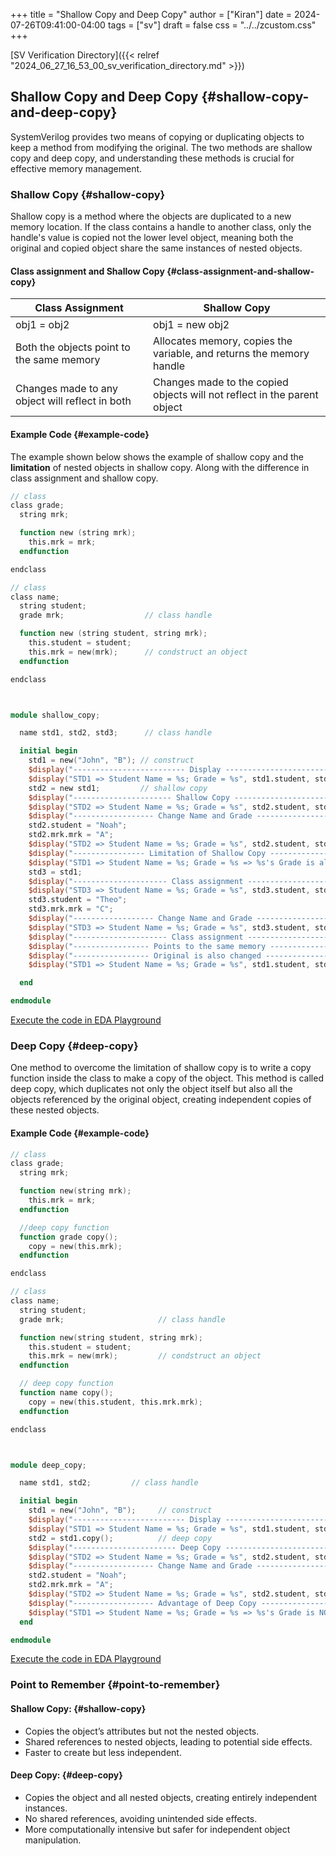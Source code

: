 +++
title = "Shallow Copy and Deep Copy"
author = ["Kiran"]
date = 2024-07-26T09:41:00-04:00
tags = ["sv"]
draft = false
css = "../../zcustom.css"
+++

[SV Verification Directory]({{< relref "2024_06_27_16_53_00_sv_verification_directory.md" >}})


## Shallow Copy and Deep Copy {#shallow-copy-and-deep-copy}

SystemVerilog provides two means of copying or duplicating objects to keep a method from modifying the original. The two methods are shallow copy and deep copy, and understanding these methods is crucial for effective memory management.


### Shallow Copy {#shallow-copy}

Shallow copy is a method where the objects are duplicated to a new memory location. If the class contains a handle to another class, only the handle's value is copied not the lower level object, meaning both the original and copied object share the same instances of nested objects.


#### Class assignment and Shallow Copy {#class-assignment-and-shallow-copy}

| Class Assignment                                | Shallow Copy                                                             |
|-------------------------------------------------|--------------------------------------------------------------------------|
| obj1 = obj2                                     | obj1 = new obj2                                                          |
| Both the objects point to the same memory       | Allocates memory, copies the variable, and returns the memory handle     |
| Changes made to any object will reflect in both | Changes made to the copied objects will not reflect in the parent object |


#### Example Code {#example-code}

The example shown below shows the example of shallow copy and the **limitation** of nested objects in shallow copy. Along with the difference in class assignment and shallow copy.

```verilog
// class
class grade;
  string mrk;

  function new (string mrk);
    this.mrk = mrk;
  endfunction

endclass

// class
class name;
  string student;
  grade mrk;                  // class handle

  function new (string student, string mrk);
    this.student = student;
    this.mrk = new(mrk);      // condstruct an object
  endfunction

endclass



module shallow_copy;

  name std1, std2, std3;	  // class handle

  initial begin
    std1 = new("John", "B"); // construct
    $display("------------------------- Display -------------------------");
    $display("STD1 => Student Name = %s; Grade = %s", std1.student, std1.mrk.mrk);
    std2 = new std1;         // shallow copy
    $display("---------------------- Shallow Copy -----------------------");
    $display("STD2 => Student Name = %s; Grade = %s", std2.student, std2.mrk.mrk);
    $display("------------------ Change Name and Grade ------------------");
    std2.student = "Noah";
    std2.mrk.mrk = "A";
    $display("STD2 => Student Name = %s; Grade = %s", std2.student, std2.mrk.mrk);
    $display("---------------- Limitation of Shallow Copy ---------------");
    $display("STD1 => Student Name = %s; Grade = %s => %s's Grade is also changed", std1.student, std1.mrk.mrk, std1.student);
    std3 = std1;
    $display("--------------------- Class assignment --------------------");
    $display("STD3 => Student Name = %s; Grade = %s", std3.student, std3.mrk.mrk);
    std3.student = "Theo";
    std3.mrk.mrk = "C";
    $display("------------------ Change Name and Grade ------------------");
    $display("STD3 => Student Name = %s; Grade = %s", std3.student, std3.mrk.mrk);
    $display("--------------------- Class assignment --------------------");
    $display("----------------- Points to the same memory ---------------");
    $display("----------------- Original is also changed ----------------");
    $display("STD1 => Student Name = %s; Grade = %s", std1.student, std1.mrk.mrk);

  end

endmodule
```

[Execute the code in EDA Playground](https://www.edaplayground.com/x/PkaX)


### Deep Copy {#deep-copy}

One method to overcome the limitation of shallow copy is to write a copy function inside the class to make a copy of the object. This method is called deep copy, which duplicates not only the object itself but also all the objects referenced by the original object, creating independent copies of these nested objects.


#### Example Code {#example-code}

```verilog
// class
class grade;
  string mrk;

  function new(string mrk);
    this.mrk = mrk;
  endfunction

  //deep copy function
  function grade copy();
    copy = new(this.mrk);
  endfunction

endclass

// class
class name;
  string student;
  grade mrk;                     // class handle

  function new(string student, string mrk);
    this.student = student;
    this.mrk = new(mrk);         // condstruct an object
  endfunction

  // deep copy function
  function name copy();
    copy = new(this.student, this.mrk.mrk);
  endfunction

endclass



module deep_copy;

  name std1, std2;	       // class handle

  initial begin
    std1 = new("John", "B");     // construct
    $display("------------------------- Display -------------------------");
    $display("STD1 => Student Name = %s; Grade = %s", std1.student, std1.mrk.mrk);
    std2 = std1.copy();          // deep copy
    $display("----------------------- Deep Copy -------------------------");
    $display("STD2 => Student Name = %s; Grade = %s", std2.student, std2.mrk.mrk);
    $display("------------------ Change Name and Grade ------------------");
    std2.student = "Noah";
    std2.mrk.mrk = "A";
    $display("STD2 => Student Name = %s; Grade = %s", std2.student, std2.mrk.mrk);
    $display("------------------ Advantage of Deep Copy -----------------");
    $display("STD1 => Student Name = %s; Grade = %s => %s's Grade is NOT changed", std1.student, std1.mrk.mrk, std1.student);
  end

endmodule
```

[Execute the code in EDA Playground](https://www.edaplayground.com/x/vce5)


### Point to Remember {#point-to-remember}


#### Shallow Copy: {#shallow-copy}

-   Copies the object’s attributes but not the nested objects.
-   Shared references to nested objects, leading to potential side effects.
-   Faster to create but less independent.


#### Deep Copy: {#deep-copy}

-   Copies the object and all nested objects, creating entirely independent instances.
-   No shared references, avoiding unintended side effects.
-   More computationally intensive but safer for independent object manipulation.
